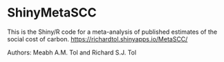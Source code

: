 # ShinyMetaSCC
This is the Shiny/R code for a meta-analysis of published estimates of the social cost of carbon. https://richardtol.shinyapps.io/MetaSCC/

Authors: Meabh A.M. Tol and Richard S.J. Tol

